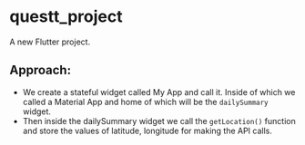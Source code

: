 # questt_project

A new Flutter project.

## Approach:

- We create a stateful widget called My App and call it. Inside of which we called a Material App and home of which will be the ```dailySummary``` widget.
- Then inside the dailySummary widget we call the ```getLocation()``` function and store the values of latitude, longitude for making the API calls.

